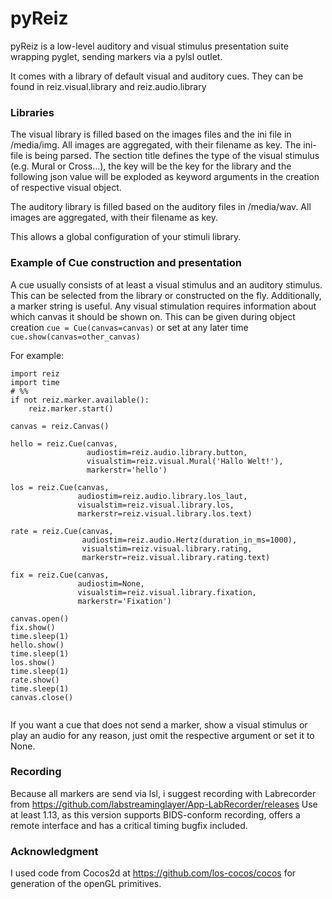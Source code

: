 # pyReiz

pyReiz is a low-level auditory and visual stimulus presentation suite wrapping
pyglet, sending markers via a pylsl outlet.

It comes with a library of default visual and auditory cues. They can be found in
reiz.visual.library and reiz.audio.library

### Libraries

The visual library is filled based on the images files and the ini file in /media/img.
All images are aggregated, with their filename as key. The ini-file is being 
parsed. The section title defines the type of the visual stimulus (e.g. Mural or Cross...), the key will be the key for the library and the following json value
will be exploded as keyword arguments in the creation of respective visual object.


The auditory library is filled based on the auditory files in /media/wav. All images are aggregated, with their filename as key.

This allows a global configuration of your stimuli library.

### Example of Cue construction and presentation

A cue usually consists of at least a visual stimulus and an auditory stimulus. This can be selected from the library or constructed on the fly. Additionally, a marker string is useful. Any visual stimulation requires information about which canvas it should be shown on. This can be given during object creation ```cue = Cue(canvas=canvas)``` or set at any later time ```cue.show(canvas=other_canvas)```

For example:

```
import reiz
import time
# %%
if not reiz.marker.available():
    reiz.marker.start()

canvas = reiz.Canvas()

hello = reiz.Cue(canvas,
                 audiostim=reiz.audio.library.button,
                 visualstim=reiz.visual.Mural('Hallo Welt!'),
                 markerstr='hello')

los = reiz.Cue(canvas,
               audiostim=reiz.audio.library.los_laut,
               visualstim=reiz.visual.library.los,
               markerstr=reiz.visual.library.los.text)

rate = reiz.Cue(canvas,
                audiostim=reiz.audio.Hertz(duration_in_ms=1000),
                visualstim=reiz.visual.library.rating,
                markerstr=reiz.visual.library.rating.text)

fix = reiz.Cue(canvas,
               audiostim=None,
               visualstim=reiz.visual.library.fixation,
               markerstr='Fixation')

canvas.open()
fix.show()
time.sleep(1)
hello.show()
time.sleep(1)
los.show()
time.sleep(1)
rate.show()
time.sleep(1)
canvas.close()


```

If you want a cue that does not send a marker, show a visual stimulus or play 
an audio for any reason, just omit the respective argument or set it to None.

### Recording

Because all markers are send via lsl, i suggest recording with Labrecorder from
https://github.com/labstreaminglayer/App-LabRecorder/releases Use at least 1.13,
as this version supports BIDS-conform recording, offers a remote interface and
has a critical timing bugfix included.

### Acknowledgment

I used code from Cocos2d at https://github.com/los-cocos/cocos for generation
of the openGL primitives. 


